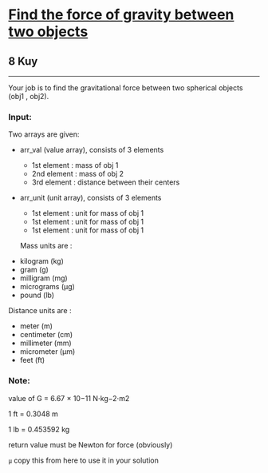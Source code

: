 <h1><a href="https://www.codewars.com/kata/5b609ebc8f47bd595e000627">Find the force of gravity between two objects</a></h1>
<h2>8 Kuy</h2>
<hr>

<p>Your job is to find the gravitational force between two spherical objects (obj1 , obj2).</p>

<h3>Input:</h3>

<p>Two arrays are given:</p>

<ul>
<li>arr_val (value array), consists of 3 elements</li>
<ul>
<li>1st element : mass of obj 1</li>
<li>2nd element : mass of obj 2</li>
<li>3rd element : distance between their centers</li>
</ul>
<p></p>
<li>arr_unit (unit array), consists of 3 elements</li>
<ul>
<li>1st element : unit for mass of obj 1</li>
<li>1st element : unit for mass of obj 1</li>
<li>1st element : unit for mass of obj 1</li>
</ul>

<p>Mass units are :</p>

<li>kilogram (kg)</li>
<li>gram (g)</li>
<li>milligram (mg)</li>
<li>micrograms (μg)</li>
<li>pound (lb)</li>
</ul>

<p>Distance units are :</p>
<ul>
<li>meter (m)</li>
<li>centimeter (cm)</li>
<li>millimeter (mm)</li>
<li>micrometer (μm)</li>
<li>feet (ft)</li>
</ul>

<h3>Note:</h3>
<p>value of G = 6.67 × 10−11 N⋅kg−2⋅m2</p>
<p>1 ft = 0.3048 m</p>
<p>1 lb = 0.453592 kg</p>
<p>return value must be Newton for force (obviously)</p>
<p><code>μ</code> copy this from here to use it in your solution</p>

